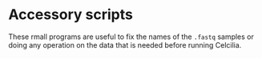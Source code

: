 # Accessory scripts

These rmall programs are useful to fix the names of the `.fastq` samples or doing any operation  on the data that is needed before running Celcilia.

 
